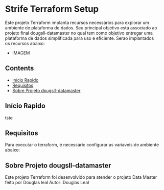 # Strife Terraform Setup

Este projeto Terraform implanta recursos necessários para explorar um ambiente de plataforma de dados. 
Seu principal objetivo está associado ao projeto final dougsll-datamaster no qual tem como objetivo entregar uma plataforma de dados simplificada para uso e eficiente.
Serao implantados os recursos abaixo:

- IMAGEM

## Contents

- [Início Rapido](#iniciorapido)
- [Requisitos](#requisitos)
- [Sobre Projeto dougsll-datamaster](#dougslldatamaster)

## Início Rapido<a id="iniciorapido"></a>
tste

## Requisitos<a id="requisitos"></a>
Para executar o terraform, é necessário configurar as variaveis de ambiente abaixo:


## Sobre Projeto dougsll-datamaster<a id="dougslldatamaster"></a>
Este projeto Terraform foi desenvolvido para atender o projeto Data Master feito por Douglas leal
Autor: Douglas Leal
